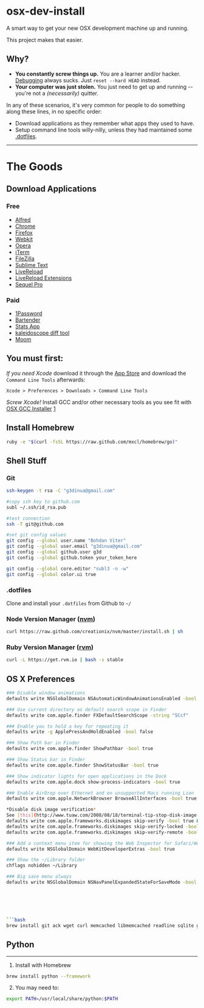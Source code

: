 # osx-dev-install

A smart way to get your new OSX development machine up and running.

This project makes that easier.

## Why?
- **You constantly screw things up.** You are a learner and/or hacker. [Debugging](http://lmgtfy.com/) always sucks. Just ``reset --hard HEAD`` instead.
- **Your computer was just stolen.** You just need to get up and running -- you're not a *(necessarily)* quitter.

In any of these scenarios, it's very common for people to do something along these lines, in no specific order:

- Download applications as they remember what apps they used to have.
- Setup command line tools willy-nilly, unless they had maintained some [.dotfiles](http://dotfiles.github.io/).


- - -

# The Goods

## Download Applications

### Free

* [Alfred](http://www.alfredapp.com/)
* [Chrome](http://www.chromium.org/getting-involved/dev-channel)
* [Firefox](http://www.mozilla.org/en-US/firefox/beta/)
* [Webkit](http://webkit.org)
* [Opera](http://www.opera.com/browser/next/)
* [iTerm](http://iterm2.com)
* [FileZilla](http://filezilla-project.org/download.php)
* [Sublime Text](http://www.sublimetext.com/dev)
* [LiveReload](http://livereload.com)
* [LiveReload Extensions](http://help.livereload.com/kb/general-use/browser-extensions)
* [Sequel Pro](http://www.sequelpro.com/)

### Paid
* [1Password](https://agilebits.com/onepassword)
* [Bartender](http://www.macbartender.com/)
* [Stats App](http://bjango.com/mac/istatmenus/)
* [kaleidoscope diff tool](http://www.kaleidoscopeapp.com/)
* [Moom](http://manytricks.com/moom/)

## You must first:

*If you need Xcode* download it through the [App Store](https://itunes.apple.com/us/app/xcode/id497799835) and download the `Command Line Tools` afterwards:

`Xcode > Preferences > Downloads > Command Line Tools`

*Screw Xcode!* Install GCC and/or other necessary tools as you see fit with [OSX GCC Installer](https://github.com/kennethreitz/osx-gcc-installer) [1](http://kennethreitz.org/xcode-gcc-and-homebrew/)

## Install Homebrew

```bash
ruby -e "$(curl -fsSL https://raw.github.com/mxcl/homebrew/go)"
```

## Shell Stuff

### Git

```bash
ssh-keygen -t rsa -C "g3dinua@gmail.com"

#copy ssh key to github.com
subl ~/.ssh/id_rsa.pub

#test connection
ssh -T git@github.com

#set git config values
git config --global user.name "Bohdan Viter"
git config --global user.email "g3dinua@gmail.com"
git config --global github.user g3d
git config --global github.token your_token_here

git config --global core.editor "subl3 -n -w"
git config --global color.ui true
```

### .dotfiles

Clone and install your `.dotfiles` from Github to `~/`

### Node Version Manager ([nvm](https://github.com/creationix/nvm#install-script))
```bash
curl https://raw.github.com/creationix/nvm/master/install.sh | sh
```

### Ruby Version Manager ([rvm](https://rvm.io/))
```bash
curl -L https://get.rvm.io | bash -s stable
```

## OS X Preferences

```bash
### Disable window animations
defaults write NSGlobalDomain NSAutomaticWindowAnimationsEnabled -bool false

### Use current directory as default search scope in Finder
defaults write com.apple.finder FXDefaultSearchScope -string "SCcf"

### Enable you to hold a key for repeating it
defaults write -g ApplePressAndHoldEnabled -bool false

### Show Path bar in Finder
defaults write com.apple.finder ShowPathbar -bool true

### Show Status bar in Finder
defaults write com.apple.finder ShowStatusBar -bool true

### Show indicator lights for open applications in the Dock
defaults write com.apple.dock show-process-indicators -bool true

### Enable AirDrop over Ethernet and on unsupported Macs running Lion
defaults write com.apple.NetworkBrowser BrowseAllInterfaces -bool true

*Disable disk image verification*
See [this](http://www.tuaw.com/2008/08/18/terminal-tip-stop-disk-image-verification/) for an explanation.
defaults write com.apple.frameworks.diskimages skip-verify -bool true &&
defaults write com.apple.frameworks.diskimages skip-verify-locked -bool true &&
defaults write com.apple.frameworks.diskimages skip-verify-remote -bool true

### Add a context menu item for showing the Web Inspector for Safari/WebKit
defaults write NSGlobalDomain WebKitDeveloperExtras -bool true

### Show the ~/Library folder
chflags nohidden ~/Library

### Big save menu always
defaults write NSGlobalDomain NSNavPanelExpandedStateForSaveMode -bool true






```bash
brew install git ack wget curl memcached libmemcached readline sqlite gdbm pkg-config
```


## Python
------------
1. Install with Homebrew
```bash
brew install python --framework
```
2. You may need to:
```bash
export PATH=/usr/local/share/python:$PATH
```
